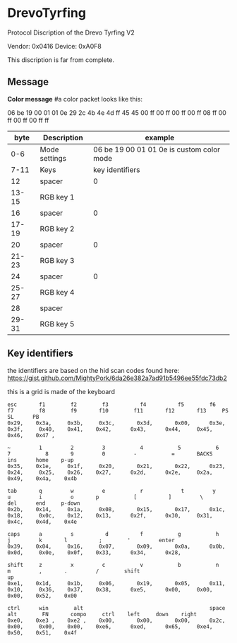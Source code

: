 # DrevoTyrfing
Protocol Discription of the Drevo Tyrfing V2

Vendor: 0x0416 
Device: 0xA0F8

This discription is far from complete.
## Message

**Color message**
#a color packet looks like this:

06 be 19 00 01 01 0e 29 2c 4b 4e 4d ff 45 45 00 ff 00 ff 00 ff 00 ff 08 ff 00 ff 00 ff 00 ff ff

|byte        |  Description  | example                                        |
|------------|---------------|----------------------------------------------|
|     0-6    |  Mode settings| 06 be 19 00 01 01 0e is custom color mode    |
|     7-11   |    Keys       | key identifiers                             |
|     12     | spacer        | 0                                            |
|     13-15  |  RGB key 1    |                                              |
|     16     |spacer         | 0                                            |
|     17-19  |   RGB key 2   |                                              |
|     20     |   spacer      | 0                                            |
|     21-23  |   RGB key 3   |                                              |
|     24     |    spacer     | 0                                            |
|     25-27  |  RGB key 4    |                                              |
|     28     |  spacer       |                                              |
|     29-31  |  RGB key 5    |                                              |

## Key identifiers

  the identifiers are based on the hid scan codes found here:
  https://gist.github.com/MightyPork/6da26e382a7ad91b5496ee55fdc73db2
  
  this is a grid is made of the keyboard
```
esc       f1        f2        f3          f4          f5        f6        f7        f8        f9       f10        f11       f12       f13     PS        SL      PB
0x29,    0x3a,     0x3b,     0x3c,       0x3d,       0x00,      0x3e,     0x3f,     0x40,    0x41,    0x42,      0x43,      0x44,     0x45,   0x46,    0x47 ,   

~         1         2         3           4           5           6       7           8       9         0         -           =       BACKS    ins      home    p-up
0x35,    0x1e,     0x1f,     0x20,       0x21,       0x22,      0x23,     0x24,     0x25,    0x26,    0x27,      0x2d,      0x2e,     0x2a,   0x49,    0x4a,    0x4b

tab       q         w         e           r            t         y         u         i         o       p           [          ]         \      del      end     p-down
0x2b,    0x14,     0x1a,     0x08,       0x15,       0x17,      0x1c,     0x18,     0x0c,    0x12,    0x13,      0x2f,      0x30,     0x31,   0x4c,    0x4d,    0x4e

caps      a         s          d          f           g           h         j         k       l          ;        '         enter               
0x39,    0x04,     0x16,     0x07,       0x09,       0x0a,      0x0b,     0x0d,     0x0e,    0x0f,    0x33,      0x34,      0x28,     

shift     z         x         c           v           b           n         m         ,       .         /        shift                                   up                     
0xe1,    0x1d,     0x1b,     0x06,       0x19,       0x05,      0x11,     0x10,     0x36,    0x37,    0x38,      0xe5,      0x00,     0x00,   0x00,    0x52,    0x00

ctrl      win        alt                                        space                                   alt        FN       compo     ctrl    left     down    right
0xe0,    0xe3 ,    0xe2 ,    0x00,       0x00,       0x00,      0x2c,     0x00,     0x00,    0x00,    0xe6,      0xed,      0x65,     0xe4,   0x50,    0x51,    0x4f
```
